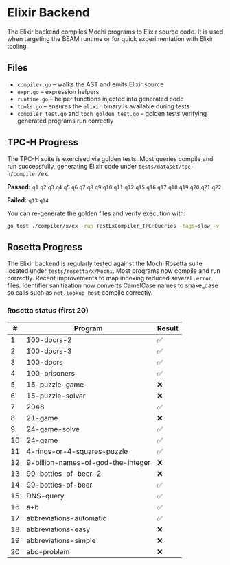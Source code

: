 # Elixir Backend

The Elixir backend compiles Mochi programs to Elixir source code. It is used when targeting the BEAM runtime or for quick experimentation with Elixir tooling.

## Files

- `compiler.go` – walks the AST and emits Elixir source
- `expr.go` – expression helpers
- `runtime.go` – helper functions injected into generated code
- `tools.go` – ensures the `elixir` binary is available during tests
- `compiler_test.go` and `tpch_golden_test.go` – golden tests verifying generated programs run correctly

## TPC-H Progress

The TPC-H suite is exercised via golden tests. Most queries compile and run
successfully, generating Elixir code under
`tests/dataset/tpc-h/compiler/ex`.

**Passed:** `q1` `q2` `q3` `q4` `q5` `q6` `q7` `q8` `q9` `q10` `q11`
`q12` `q15` `q16` `q17` `q18` `q19` `q20` `q21` `q22`

**Failed:** `q13` `q14`

You can re-generate the golden files and verify execution with:

```bash
go test ./compiler/x/ex -run TestExCompiler_TPCHQueries -tags=slow -v
```

## Rosetta Progress

The Elixir backend is regularly tested against the Mochi Rosetta suite located
under `tests/rosetta/x/Mochi`. Most programs now compile and run correctly.
Recent improvements to map indexing reduced several `.error` files. Identifier
sanitization now converts CamelCase names to snake_case so calls such as
`net.lookup_host` compile correctly.

### Rosetta status (first 20)

| # | Program | Result |
|---|---------|--------|
| 1 | 100-doors-2 | ✅ |
| 2 | 100-doors-3 | ✅ |
| 3 | 100-doors | ✅ |
| 4 | 100-prisoners | ✅ |
| 5 | 15-puzzle-game | ❌ |
| 6 | 15-puzzle-solver | ❌ |
| 7 | 2048 | ✅ |
| 8 | 21-game | ❌ |
| 9 | 24-game-solve | ✅ |
|10 | 24-game | ✅ |
|11 | 4-rings-or-4-squares-puzzle | ✅ |
|12 | 9-billion-names-of-god-the-integer | ❌ |
|13 | 99-bottles-of-beer-2 | ❌ |
|14 | 99-bottles-of-beer | ✅ |
|15 | DNS-query | ✅ |
|16 | a+b | ✅ |
|17 | abbreviations-automatic | ✅ |
|18 | abbreviations-easy | ❌ |
|19 | abbreviations-simple | ❌ |
|20 | abc-problem | ❌ |
